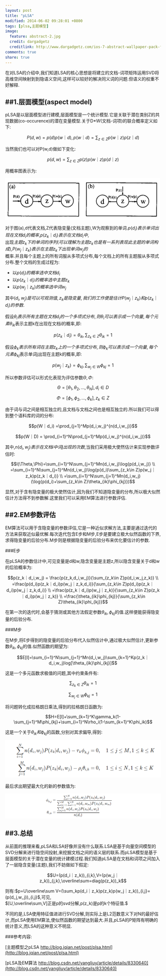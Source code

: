 ```yaml
---
layout: post
title: "pLSA"
modified: 2014-06-02 09:28:01 +0800
tags: [plsa,主题模型]
image:
  feature: abstract-2.jpg
  credit: dargadgetz
  creditlink: http://www.dargadgetz.com/ios-7-abstract-wallpaper-pack-for-iphone-5-and-ipod-touch-retina/
comments: true
share: true
---
```


在对LSA的介绍中,我们知道LSA的核心思想是将建立的文档-词项矩阵运用SVD将高维空间映射到到隐语义空间,这样可以较好的解决同义词的问题.但语义的权重不好解释.

##1.层面模型(aspect model)
-----------

pLSA是以层面模型进行建模,层面模型是一个统计模型.它是关联于潜在类别Z的共现数据(co-occurence)的潜在变量模型.关于D*W(文档-词项)的联合概率定义如下:		

$$P(d,w) = p(d)p(w｜d),p(w｜d)=\sum_{z\in Z}p(w｜z)p(z｜d)$$

当然我们也可以对P(w,d)做如下变化:		

$$p(d,w) =\sum_{z\in Z}p(z)p(w｜z)p(d｜z)$$

用概率图表示为:		

<img src="../images/140530/plsa-1.png" align="center">

对于图(a),d代表文档,Z代表隐变量(文档主题),W为观察到的单词.$p(d_i)表示单词出现在文档d_i的概率$,$p(z_k｜d_i)表示在文档d_i中$,		
出现$主题z_k下的单词的序列(可以理解为主题z_k也是有一系列表现此主题的单词构成)$,$P(w_j｜z_k)表示在主题z_k下出现单词w_j的$			
概率.并且每个主题上的所有词服从多项式分布,每个文档上的所有主题服从多项式分布.整个文档的生成过程为:		

* 以$p(d_i)的概率选中文档d_i$		
* 以$p(z_k｜d_i)的概率选中主题z_k$		
* 以$p(w_j｜z_k)的概率选中词w_j$		

其中$(d_i,w_j)是可以可观测值,z_k是隐变量,我们的工作便是估计P(w_j｜z_k)和p(z_k｜d_i)的参数$.

假设$\theta_i表示所有主题在文档d_i的一个多项式分布,则\theta_i可以表示成一个向量,每个元素\theta_{ik}$表示主题k在出现在文档i的概率,即:		

$$p(z_k｜d_i) = \theta_{ik}, \sum_{z_k\in Z}\theta_{ik}=1$$		

假设$\phi_k表示所有词在主题z_k上的一个多项式分布,则\phi_k可以表示成一个向量,每个元素\phi_{kj}$表示单词j出现在主题k的概率,即:		

$$p(w_j｜z_k) = \phi_{kj},\sum_{w_j\in W}\phi_{kj} = 1$$			

所以参数评估可以形式化表现为评估参数$\Theta,\Phi$:		

$$\Theta=[\theta_1,\theta_2,...,\theta_N],d_i\in D$$		

$$\Phi = [\phi_1,\phi_2,...,\phi_k],z_k\in Z$$		


由于词与词之间是相互独立的,且文档与文档之间也是相互独立的.所以我们可以得到整个语料库的词的分布:		

$$p(W｜d_i) =\prod_{j=1}^Mp(d_i,w_j)^{n(d_i,w_j)}$$		

$$p(W｜D) = \prod_{i=1}^N\prod_{j=1}^Mp(d_i,w_j)^{n(d_i,w_j)}$$		

其中,$n(d_i,w_j)表示在文档i中词j出现的次数$,当我们采用极大使然估计来实现参数评估时:		

$$l(\Theta,\Phi)=\sum_{i=1}^N\sum_{j=1}^Mn(d_i,w_j)\log{p(d_i,w_j)} \\
					  =\sum_{i=1}^N\sum_{j=1}^Mn(d_i,w_j)\log{p(d_i)\sum_{z_k\in Z}p(w_j｜z_k)p(z_k｜d_i)} \\
					  =\sum_{i=1}^N\sum_{j=1}^Mn(d_i,w_j)(\log{p(d_i)+\sum_{z_k\in Z}\theta_{ik}\phi_{kj}})$$		

显然,对于含有隐变量的极大使然估计,因为我们不知道隐变量的分布,所以极大似然估计方法得不到参数解.这里我们可以采用EM算法进行参数评估.		

##2.EM参数评估
-----------

EM算法可以用于含隐变量的参数评估,它是一种近似求解方法,主要是通过迭代的方法来获取近似最优解.每次迭代包含E步和M步,E步是要建立极大似然函数的下界,求得隐变量的后验分布.M步则是根据隐变量的后验分布来优化要估计的参数.

###E步

在pLSA的参数估计中,可见变量是d和w,隐含变量是主题z,所以隐含变量关于d和w的后验概率为:		

$$p(z_k｜d_i,w_j) = \frac{p(z_k,d_i,w_j)}{\sum_{z_k\in Z}p(d_i,w_j,z_k)} \\
				 =\frac{p(d_i)p(z_k｜d_i)p(w_j｜z_k,d_i)}{\sum_{z_k\in Z}p(d_i)p(z_k｜d_i)p(w_j｜z_k,d_i)} \\
				 =\frac{p(z_k｜d_i)p(w_j｜z_k)}{\sum_{z_k\in Z}p(z_k｜d_i)p(w_j｜z_k)} \\
				 =\frac{\theta_{ik}\phi_{kj}}{\sum_{z_k\in Z}\theta_{ik}\phi_{kj}}$$		

在第一次的迭代时,会基于猜测或其他方法假定参数$\theta_{ik},\phi_{kj}$的值.这样便能获得隐变量的后验分布.		

###M步 		

在M步,将E步得到的隐变量的后验分布代入似然估计中,通过极大似然估计,更新参数$\theta_{ik},\phi_{kj}$的值.似然函数的期望为:			

$$E[l]=\sum_{i=1}^N\sum_{j=1}^Mn(d_i,w_j)\sum_{k=1}^Kp(z_k｜d_i,w_j)log[\theta_{ik}\phi_{kj}]$$		

这是一个多元函数求极值的问题,其中约束条件有:		

$$\sum_{z_k\in Z}\theta_{ik}=1$$		
	
$$\sum_{w_j\in W}\phi_{kj} = 1$$			

将问题转化成拉格朗日乘法,得到的拉格朗日函数为:			

$$H=E[l]+\sum_{k=1}^K\gamma_k(1-\sum_{j=1}^M\phi_{kj}+\sum_{i=1}^N\rho_i(1-\sum_{k=1}^K\phi_ik)$$		

这是一个关于$\theta_{ik}和\phi_{kj}$的函数,分别对其求偏导,得到:	

![image](../images/140530/plsa-2.png)		

最后求出期望最大化的新的参数值为:			

![image](../images/140530/plsa-3.png)		

##3.总结
-------------

从前面的推理来看,pLSA和LSA好像并没有什么联系.LSA是基于向量空间模型的SVD分解来进行隐空间投射,来挖掘文档之间的语义层的联系.而pLSA模型是基于层面模型的关于潜在变量的统计建模过程.我们知道pLSA是在文档和词项之间加入了一层隐含变量(主题),我们不妨做如下假定:		

$$U=(p(d_i｜z_k))_{i,k},V=(p(w_j｜z_k))_{j,k},\overline\sum=diag(p(z_k))_k$$		

则有:$p=U\overline\sum V=(\sum_kp(d_i｜z_k)p(z_k)p(w_j｜z_k))_{i,j}=(p(d_j,w_j))_{i,j}$,可见,			
$[U,\overline\sum,V]正是p的svd分解,p(z_k)是p的k个特征值.$		

不同的是,LSA使用特征值进进行SVD分解,则实际上是L2范数意义下对N的最好估计,而pLSA使用EM算法,使似然函数的期望达到最大.并且,pLSA的P矩阵有明确的统计意义,而LSA的这种意义不明显.

###参考内容:

[主题模型之pLSA   http://blog.jqian.net/post/plsa.html](http://blog.jqian.net/post/plsa.html)		

[pLSA及EM算法    http://blog.csdn.net/yangliuy/article/details/8330640](http://blog.csdn.net/yangliuy/article/details/8330640)






